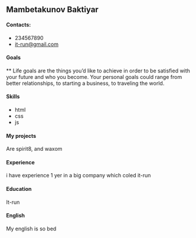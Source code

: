 ## Mambetakunov Baktiyar
#### Contacts:
* 234567890
* it-run@gmail.com
#### Goals
** Life goals are the things you’d like to achieve in order to be satisfied with your future and who you become. Your personal goals could range from better relationships, to starting a business, to traveling the world.
#### Skills
* html
* css
* js
#### My projects
Are spirit8, and waxom
#### Experience
i have experience 1 yer in a big company which coled it-run
#### Education
It-run
#### English
My english is so bed

